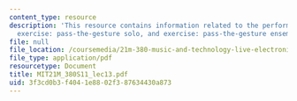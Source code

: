 ```yaml
---
content_type: resource
description: 'This resource contains information related to the performance interface,
  exercise: pass-the-gesture solo, and exercise: pass-the-gesture ensemble.'
file: null
file_location: /coursemedia/21m-380-music-and-technology-live-electronics-performance-practices-spring-2011/3f3cd0b3f4041e8802f387634430a873_MIT21M_380S11_lec13.pdf
file_type: application/pdf
resourcetype: Document
title: MIT21M_380S11_lec13.pdf
uid: 3f3cd0b3-f404-1e88-02f3-87634430a873
---
```


